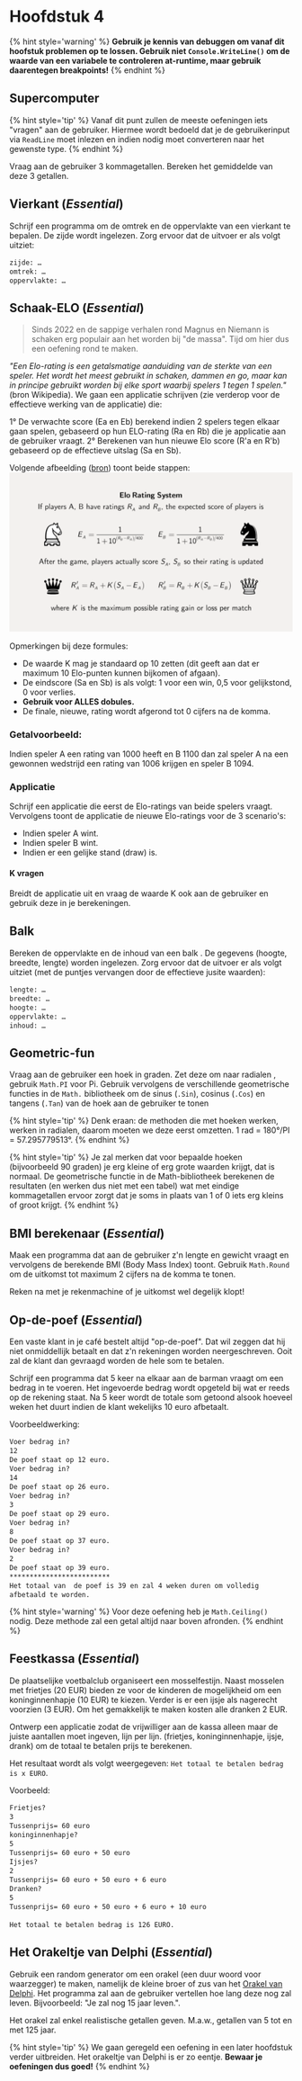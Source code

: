 # Hoofdstuk 4

{% hint style='warning' %}
**Gebruik je kennis van debuggen om vanaf dit hoofstuk problemen op te lossen. Gebruik niet ``Console.WriteLine()`` om de waarde van een variabele te controleren at-runtime, maar gebruik daarentegen breakpoints!**
{% endhint %}

## Supercomputer

{% hint style='tip' %}
Vanaf dit punt zullen  de meeste oefeningen iets "vragen" aan de gebruiker. Hiermee wordt bedoeld dat je de gebruikerinput via ``ReadLine`` moet inlezen en indien nodig moet converteren naar het gewenste type.
{% endhint %}

Vraag aan de gebruiker 3 kommagetallen. Bereken het gemiddelde van deze 3 getallen.

## Vierkant (*Essential*)
Schrijf een programma om de omtrek en de oppervlakte van een vierkant te bepalen. De zijde wordt ingelezen. Zorg ervoor dat de uitvoer er als volgt uitziet:

```text
zijde: … 
omtrek: … 
oppervlakte: …
```

## Schaak-ELO (*Essential*)

> Sinds 2022 en de sappige verhalen rond Magnus en Niemann is schaken erg populair aan het worden bij "de massa". Tijd om hier dus een oefening rond te maken.

*"Een Elo-rating is een getalsmatige aanduiding van de sterkte van een speler. Het wordt het meest gebruikt in schaken, dammen en go, maar kan in principe gebruikt worden bij elke sport waarbij spelers 1 tegen 1 spelen."* (bron Wikipedia). We gaan een applicatie schrijven (zie verderop voor de effectieve werking van de applicatie) die: 

1° De verwachte score (Ea en Eb) berekend indien 2 spelers tegen elkaar gaan spelen, gebaseerd op hun ELO-rating (Ra en Rb) die je applicatie aan de gebruiker vraagt.
2° Berekenen van hun nieuwe Elo score (R'a en R'b) gebaseerd op de effectieve uitslag (Sa en Sb). 

Volgende afbeelding ([bron](https://www.coorpacademy.com/en/blog/learning-innovation-en/elo-whos-the-best/)) toont beide stappen:
![](../assets/0_intro/elo.png)

Opmerkingen bij deze formules:

* De waarde K mag je standaard op 10 zetten (dit geeft aan dat er maximum 10 Elo-punten kunnen bijkomen of afgaan).
* De eindscore (Sa en Sb) is als volgt: 1 voor een win, 0,5 voor gelijkstond, 0 voor verlies.
* **Gebruik voor ALLES dobules.**
* De finale, nieuwe, rating wordt afgerond tot 0 cijfers na de komma. 

### Getalvoorbeeld:

Indien speler A een rating van 1000 heeft en B 1100 dan zal speler A na een gewonnen wedstrijd een rating van 1006 krijgen en speler B 1094.

### Applicatie

Schrijf een applicatie die eerst de Elo-ratings van beide spelers vraagt.
Vervolgens toont de applicatie de nieuwe Elo-ratings voor de 3 scenario's:
* Indien speler A wint.
* Indien speler B wint.
* Indien er een gelijke stand (draw) is.

#### K vragen

Breidt de applicatie uit en vraag de waarde K ook aan de gebruiker en gebruik deze in je berekeningen.

## Balk

Bereken de oppervlakte en de inhoud van een balk . De gegevens (hoogte, breedte, lengte) worden ingelezen. Zorg ervoor dat de uitvoer er als volgt uitziet (met de puntjes vervangen door de effectieve jusite waarden):

```text
lengte: … 
breedte: … 
hoogte: … 
oppervlakte: … 
inhoud: … 
```

## Geometric-fun

Vraag aan de gebruiker een hoek in graden. Zet deze om naar radialen , gebruik ``Math.PI`` voor Pi. Gebruik vervolgens de verschillende geometrische functies in de ``Math.`` bibliotheek om de sinus (``.Sin``), cosinus (``.Cos``) en tangens (``.Tan``) van de hoek aan de gebruiker te tonen 

{% hint style='tip' %}
Denk eraan: de methoden die met hoeken werken, werken in radialen, daarom moeten we deze eerst omzetten.
1 rad = 180°/PI = 57.295779513°.
{% endhint %}

{% hint style='tip' %}
Je zal merken dat voor bepaalde hoeken (bijvoorbeeld 90 graden) je erg kleine of erg grote waarden krijgt, dat is normaal. De geometrische functie in de Math-bibliotheek berekenen de resultaten (en werken dus niet met een tabel) wat met eindige kommagetallen ervoor zorgt dat je soms in plaats van 1 of 0 iets erg kleins of groot krijgt.
{% endhint %}

## BMI berekenaar (*Essential*)
Maak een programma dat aan de gebruiker z'n lengte en gewicht vraagt en vervolgens de berekende BMI (Body Mass Index) toont.
Gebruik ``Math.Round`` om de uitkomst tot maximum 2 cijfers na de komma te tonen.

Reken na met je rekenmachine of je uitkomst wel degelijk klopt!

## Op-de-poef (*Essential*)
Een vaste klant in je café bestelt altijd "op-de-poef". Dat wil zeggen dat hij niet onmiddellijk betaalt en dat z'n rekeningen worden neergeschreven. Ooit zal de klant dan gevraagd worden de hele som te betalen.

Schrijf een programma dat 5 keer na elkaar aan de barman vraagt om een bedrag in te voeren. Het ingevoerde bedrag wordt opgeteld bij wat er reeds op de rekening staat. Na 5 keer wordt de totale som getoond alsook hoeveel weken het duurt indien de klant wekelijks 10 euro afbetaalt.

Voorbeeldwerking:


```text
Voer bedrag in?
12
De poef staat op 12 euro.
Voer bedrag in?
14
De poef staat op 26 euro.
Voer bedrag in?
3
De poef staat op 29 euro.
Voer bedrag in?
8
De poef staat op 37 euro.
Voer bedrag in?
2
De poef staat op 39 euro.
*************************
Het totaal van  de poef is 39 en zal 4 weken duren om volledig afbetaald te worden.
```

{% hint style='warning' %}
Voor deze oefening heb je ``Math.Ceiling()`` nodig. Deze methode zal een getal altijd naar boven afronden.
{% endhint %}


## Feestkassa (*Essential*)
De plaatselijke voetbalclub organiseert een mosselfestijn. Naast mosselen met frietjes (20 EUR) bieden ze voor de kinderen de mogelijkheid om een koninginnenhapje (10 EUR) te kiezen. Verder is er een ijsje als nagerecht voorzien (3 EUR). Om het gemakkelijk te maken kosten alle dranken 2 EUR.


Ontwerp een applicatie zodat de vrijwilliger aan de kassa alleen maar de juiste aantallen moet ingeven, lijn per lijn. (frietjes, koninginnenhapje, ijsje, drank) om de totaal te betalen prijs te berekenen. 

Het resultaat wordt als volgt weergegeven: ``Het totaal te betalen bedrag is x EURO``.

Voorbeeld:
```
Frietjes?
3   
Tussenprijs= 60 euro
koninginnenhapje?
5
Tussenprijs= 60 euro + 50 euro
Ijsjes?
2
Tussenprijs= 60 euro + 50 euro + 6 euro
Dranken?
5
Tussenprijs= 60 euro + 50 euro + 6 euro + 10 euro

Het totaal te betalen bedrag is 126 EURO.
```

## Het Orakeltje van Delphi (*Essential*)
Gebruik een random generator om een orakel (een duur woord voor waarzegger) te maken, namelijk de kleine broer of zus van het [Orakel van Delphi](https://nl.wikipedia.org/wiki/Orakel_van_Delphi). Het programma zal aan de gebruiker vertellen hoe lang deze nog zal leven. Bijvoorbeeld: "Je zal nog 15 jaar leven.".
 
Het orakel zal enkel realistische getallen geven. M.a.w., getallen van 5 tot en met 125 jaar.


{% hint style='tip' %}
We gaan geregeld een oefening in een later hoofdstuk verder uitbreiden. Het orakeltje van Delphi is er zo eentje. **Bewaar je oefeningen dus goed!**
{% endhint %}

